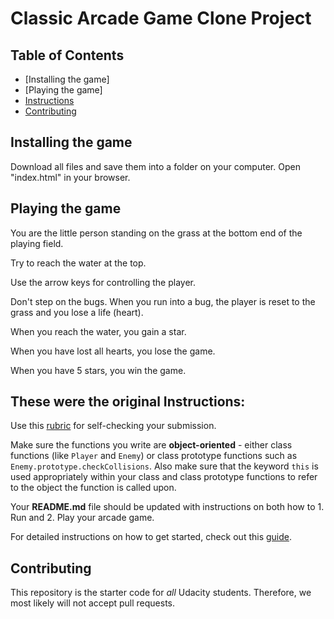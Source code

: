 # Classic Arcade Game Clone Project

## Table of Contents

- [Installing the game]
- [Playing the game]
- [Instructions](#instructions)
- [Contributing](#contributing)


## Installing the game

Download all files and save them into a folder on your computer.
Open "index.html" in your browser.

## Playing the game

You are the little person standing on the grass at the bottom end of the playing field.

Try to reach the water at the top.

Use the arrow keys for controlling the player.

Don't step on the bugs. When you run into a bug, the player is reset to the grass and you lose a life (heart).

When you reach the water, you gain a star.

When you have lost all hearts, you lose the game.

When you have 5 stars, you win the game.




## These were the original Instructions:

Use this [rubric](https://review.udacity.com/#!/rubrics/15/view) for self-checking your submission.

Make sure the functions you write are **object-oriented** - either class functions (like `Player` and `Enemy`) or class prototype functions such as `Enemy.prototype.checkCollisions`. Also make sure that the keyword `this` is used appropriately within your class and class prototype functions to refer to the object the function is called upon.

Your **README.md** file should be updated with instructions on both how to 1. Run and 2. Play your arcade game.

For detailed instructions on how to get started, check out this [guide](https://docs.google.com/document/d/1v01aScPjSWCCWQLIpFqvg3-vXLH2e8_SZQKC8jNO0Dc/pub?embedded=true).

## Contributing

This repository is the starter code for _all_ Udacity students. Therefore, we most likely will not accept pull requests.
